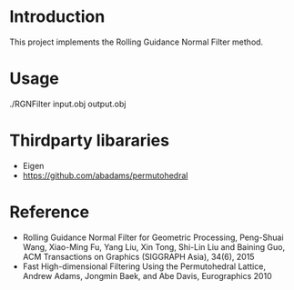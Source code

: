 # Introduction

This project implements the Rolling Guidance Normal Filter method.

# Usage

./RGNFilter input.obj output.obj

# Thirdparty libararies

- Eigen
- https://github.com/abadams/permutohedral

# Reference

- Rolling Guidance Normal Filter for Geometric Processing, Peng-Shuai Wang, Xiao-Ming Fu, Yang Liu, Xin Tong, Shi-Lin Liu and Baining Guo, ACM Transactions on Graphics (SIGGRAPH Asia), 34(6), 2015
- Fast High-dimensional Filtering Using the Permutohedral Lattice, Andrew Adams, Jongmin Baek, and Abe Davis, Eurographics 2010
